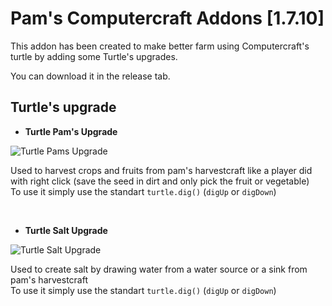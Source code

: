 # Pam's Computercraft Addons [1.7.10]

This addon has been created to make better farm using Computercraft's turtle by adding some Turtle's upgrades.

You can download it in the release tab.

## Turtle's upgrade

* **Turtle Pam's Upgrade**

![Turtle Pams Upgrade](http://i.imgur.com/bUitXHI.png)

Used to harvest crops and fruits from pam's harvestcraft like a player did with right click (save the seed in dirt and only pick the fruit or vegetable) <br/>
To use it simply use the standart `turtle.dig()` (`digUp` or `digDown`)

<br/>

* **Turtle Salt Upgrade**

![Turtle Salt Upgrade](http://i.imgur.com/3CmHdFz.png)

Used to create salt by drawing water from a water source or a sink from pam's harvestcraft<br/>
To use it simply use the standart `turtle.dig()` (`digUp` or `digDown`)
